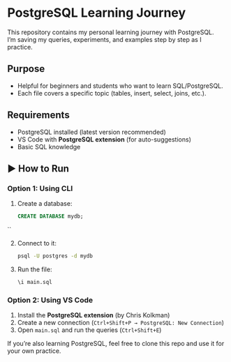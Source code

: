 # PostgreSQL Learning Journey

This repository contains my personal learning journey with PostgreSQL.  
I’m saving my queries, experiments, and examples step by step as I practice.  

## Purpose
- Helpful for beginners and students who want to learn SQL/PostgreSQL.  
- Each file covers a specific topic (tables, insert, select, joins, etc.).  

## Requirements
- PostgreSQL installed (latest version recommended)  
- VS Code with **PostgreSQL extension** (for auto-suggestions)  
- Basic SQL knowledge  

## ▶ How to Run
### Option 1: Using CLI
1. Create a database:
   ```sql
   CREATE DATABASE mydb;
``

2. Connect to it:

   ```bash
   psql -U postgres -d mydb
   ```
3. Run the file:

   ```bash
   \i main.sql
   ```

### Option 2: Using VS Code

1. Install the **PostgreSQL extension** (by Chris Kolkman)
2. Create a new connection (`Ctrl+Shift+P → PostgreSQL: New Connection`)
3. Open `main.sql` and run the queries (`Ctrl+Shift+E`)


If you’re also learning PostgreSQL, feel free to clone this repo and use it for your own practice.
